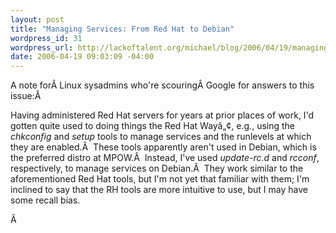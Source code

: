 ```yaml
--- 
layout: post
title: "Managing Services: From Red Hat to Debian"
wordpress_id: 31
wordpress_url: http://lackoftalent.org/michael/blog/2006/04/19/managing-services-from-red-hat-to-debian/
date: 2006-04-19 09:03:09 -04:00
---
```

A note forÂ Linux sysadmins who're scouringÂ Google for answers to this issue:Â 

Having administered Red Hat servers for years at prior places of work, I'd gotten quite used to doing things the Red Hat Wayâ„¢, e.g., using the <em>chkconfig</em> and <em>setup</em> tools to manage services and the runlevels at which they are enabled.Â  These tools apparently aren't used in Debian, which is the preferred distro at MPOW.Â  Instead, I've used <em>update-rc.d </em>and <em>rcconf</em>, respectively, to manage services on Debian.Â  They work similar to the aforementioned Red Hat tools, but I'm not yet that familiar with them; I'm inclined to say that the RH tools are more intuitive to use, but I may have some recall bias.

Â 

